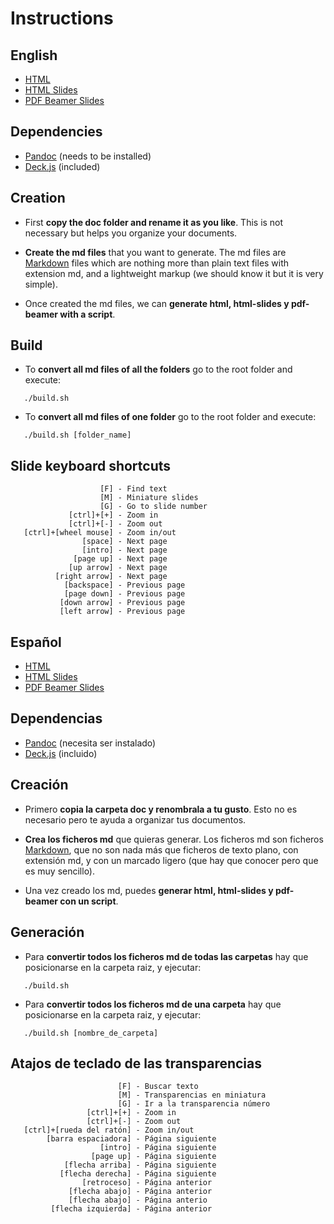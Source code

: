 # Instructions

## English

- [HTML](http://asanzdiego.github.io/deck.js-pandoc-slides/doc/export/readme.html)
- [HTML Slides](http://asanzdiego.github.io/deck.js-pandoc-slides/doc/export/readme.slides.html)
- [PDF Beamer Slides](http://asanzdiego.github.io/deck.js-pandoc-slides/doc/export/readme.beamer.pdf)

## Dependencies

- [Pandoc](http://johnmacfarlane.net/pandoc/) (needs to be installed)
- [Deck.js](http://imakewebthings.com/deck.js/) (included)

## Creation

- First **copy the doc folder and rename it as you like**. This is not necessary but
  helps you organize your documents.

- **Create the md files** that you want to generate. The md files are
  [Markdown](http://en.wikipedia.org/wiki/Markdown) files which are nothing more
  than plain text files with extension md, and a lightweight markup (we should
  know it but it is very simple).

- Once created the md files, we can **generate html, html-slides y pdf-beamer with a script**.

## Build

- To **convert all md files of all the folders**
  go to the root folder and execute:

~~~
   ./build.sh
~~~

- To **convert all md files of one folder**
  go to the root folder and execute:

~~~
   ./build.sh [folder_name]
~~~

## Slide keyboard shortcuts

~~~
                    [F] - Find text
                    [M] - Miniature slides
                    [G] - Go to slide number
             [ctrl]+[+] - Zoom in
             [ctrl]+[-] - Zoom out
   [ctrl]+[wheel mouse] - Zoom in/out
                [space] - Next page
                [intro] - Next page
              [page up] - Next page
             [up arrow] - Next page
          [right arrow] - Next page
            [backspace] - Previous page
            [page down] - Previous page
           [down arrow] - Previous page
           [left arrow] - Previous page
~~~

## Español

- [HTML](http://asanzdiego.github.io/deck.js-pandoc-slides/doc/export/leeme.html)
- [HTML Slides](http://asanzdiego.github.io/deck.js-pandoc-slides/doc/export/leeme.slides.html)
- [PDF Beamer Slides](http://asanzdiego.github.io/deck.js-pandoc-slides/doc/export/leeme.beamer.pdf)

## Dependencias

- [Pandoc](http://johnmacfarlane.net/pandoc/) (necesita ser instalado)
- [Deck.js](http://imakewebthings.com/deck.js/) (incluido)

## Creación

- Primero **copia la carpeta doc y renombrala a tu gusto**. Esto no es necesario pero
  te ayuda a organizar tus documentos.

- **Crea los ficheros md** que quieras generar. Los ficheros md son ficheros
  [Markdown](http://es.wikipedia.org/wiki/Markdown), que no son nada más que
  ficheros de texto plano, con extensión md, y con un marcado ligero (que hay
  que conocer pero que es muy sencillo).

- Una vez creado los md, puedes **generar html, html-slides y pdf-beamer con un script**.

## Generación

- Para **convertir todos los ficheros md de todas las carpetas**
  hay que posicionarse en la carpeta raiz, y ejecutar:

~~~
   ./build.sh
~~~

- Para **convertir todos los ficheros md de una carpeta**
  hay que posicionarse en la carpeta raiz, y ejecutar:

~~~
   ./build.sh [nombre_de_carpeta]
~~~

## Atajos de teclado de las transparencias

~~~
                        [F] - Buscar texto
                        [M] - Transparencias en miniatura
                        [G] - Ir a la transparencia número
                 [ctrl]+[+] - Zoom in
                 [ctrl]+[-] - Zoom out
   [ctrl]+[rueda del ratón] - Zoom in/out
        [barra espaciadora] - Página siguiente
                    [intro] - Página siguiente
                  [page up] - Página siguiente
            [flecha arriba] - Página siguiente
           [flecha derecha] - Página siguiente
                [retroceso] - Página anterior
             [flecha abajo] - Página anterior
             [flecha abajo] - Página anterio
         [flecha izquierda] - Página anterior
~~~

